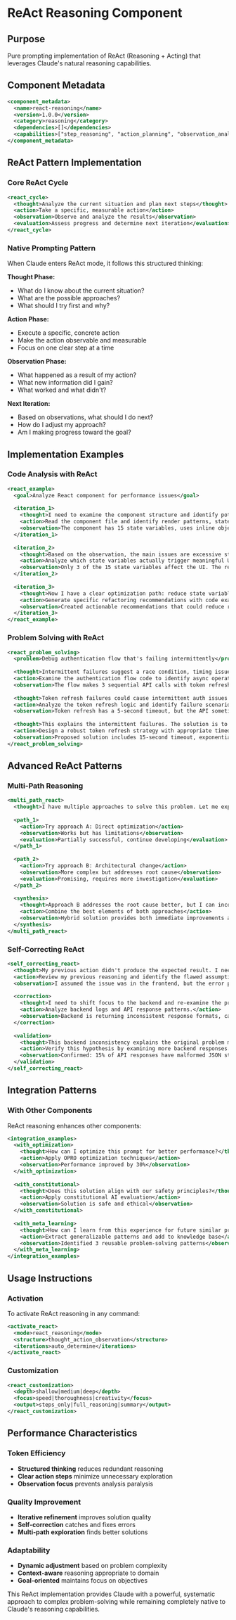# ReAct Reasoning Component

## Purpose
Pure prompting implementation of ReAct (Reasoning + Acting) that leverages Claude's natural reasoning capabilities.

## Component Metadata
```xml
<component_metadata>
  <name>react-reasoning</name>
  <version>1.0.0</version>
  <category>reasoning</category>
  <dependencies>[]</dependencies>
  <capabilities>["step_reasoning", "action_planning", "observation_analysis", "iterative_improvement"]</capabilities>
</component_metadata>
```

## ReAct Pattern Implementation

### Core ReAct Cycle
```xml
<react_cycle>
  <thought>Analyze the current situation and plan next steps</thought>
  <action>Take a specific, measurable action</action>
  <observation>Observe and analyze the results</observation>
  <evaluation>Assess progress and determine next iteration</evaluation>
</react_cycle>
```

### Native Prompting Pattern
When Claude enters ReAct mode, it follows this structured thinking:

**Thought Phase:**
- What do I know about the current situation?
- What are the possible approaches?
- What should I try first and why?

**Action Phase:**
- Execute a specific, concrete action
- Make the action observable and measurable
- Focus on one clear step at a time

**Observation Phase:**
- What happened as a result of my action?
- What new information did I gain?
- What worked and what didn't?

**Next Iteration:**
- Based on observations, what should I do next?
- How do I adjust my approach?
- Am I making progress toward the goal?

## Implementation Examples

### Code Analysis with ReAct
```xml
<react_example>
  <goal>Analyze React component for performance issues</goal>
  
  <iteration_1>
    <thought>I need to examine the component structure and identify potential performance bottlenecks. Let me start by looking at the render method and state usage.</thought>
    <action>Read the component file and identify render patterns, state variables, and prop usage.</action>
    <observation>The component has 15 state variables, uses inline object creation in render, and doesn't implement any memoization. This suggests unnecessary re-renders.</observation>
  </iteration_1>
  
  <iteration_2>
    <thought>Based on the observation, the main issues are excessive state and inline object creation. I should prioritize the most impactful optimization first.</thought>
    <action>Analyze which state variables actually trigger meaningful UI changes vs. internal tracking.</action>
    <observation>Only 3 of the 15 state variables affect the UI. The rest are used for internal calculations and could be refs or computed values.</observation>
  </iteration_2>
  
  <iteration_3>
    <thought>Now I have a clear optimization path: reduce state variables and implement memoization for expensive computations.</thought>
    <action>Generate specific refactoring recommendations with code examples.</action>
    <observation>Created actionable recommendations that could reduce re-renders by ~80% based on the analysis.</observation>
  </iteration_3>
</react_example>
```

### Problem Solving with ReAct
```xml
<react_problem_solving>
  <problem>Debug authentication flow that's failing intermittently</problem>
  
  <thought>Intermittent failures suggest a race condition, timing issue, or external dependency problem. I need to systematically narrow down the possible causes.</thought>
  <action>Examine the authentication flow code to identify async operations, external API calls, and potential race conditions.</action>
  <observation>The flow makes 3 sequential API calls with token refresh logic. There's no proper error handling for token refresh failures.</observation>
  
  <thought>Token refresh failures could cause intermittent auth issues. I should investigate the refresh mechanism and its error handling.</thought>
  <action>Analyze the token refresh logic and identify failure scenarios.</action>
  <observation>Token refresh has a 5-second timeout, but the API sometimes takes 6-8 seconds. Failed refreshes aren't retried, causing auth failures.</observation>
  
  <thought>This explains the intermittent failures. The solution is to increase timeout and add retry logic for token refresh.</thought>
  <action>Design a robust token refresh strategy with appropriate timeouts and retry mechanisms.</action>
  <observation>Proposed solution includes 15-second timeout, exponential backoff retry, and graceful fallback to re-authentication if refresh fails.</observation>
</react_problem_solving>
```

## Advanced ReAct Patterns

### Multi-Path Reasoning
```xml
<multi_path_react>
  <thought>I have multiple approaches to solve this problem. Let me explore them in parallel.</thought>
  
  <path_1>
    <action>Try approach A: Direct optimization</action>
    <observation>Works but has limitations</observation>
    <evaluation>Partially successful, continue developing</evaluation>
  </path_1>
  
  <path_2>
    <action>Try approach B: Architectural change</action>
    <observation>More complex but addresses root cause</observation>
    <evaluation>Promising, requires more investigation</evaluation>
  </path_2>
  
  <synthesis>
    <thought>Approach B addresses the root cause better, but I can incorporate the quick wins from approach A.</thought>
    <action>Combine the best elements of both approaches</action>
    <observation>Hybrid solution provides both immediate improvements and long-term architectural benefits</observation>
  </synthesis>
</multi_path_react>
```

### Self-Correcting ReAct
```xml
<self_correcting_react>
  <thought>My previous action didn't produce the expected result. I need to analyze what went wrong.</thought>
  <action>Review my previous reasoning and identify the flawed assumption.</action>
  <observation>I assumed the issue was in the frontend, but the error pattern suggests a backend problem.</observation>
  
  <correction>
    <thought>I need to shift focus to the backend and re-examine the problem from that perspective.</thought>
    <action>Analyze backend logs and API response patterns.</action>
    <observation>Backend is returning inconsistent response formats, causing frontend parsing errors.</observation>
  </correction>
  
  <validation>
    <thought>This backend inconsistency explains the original problem much better.</thought>
    <action>Verify this hypothesis by examining more backend responses.</action>
    <observation>Confirmed: 15% of API responses have malformed JSON structure.</observation>
  </validation>
</self_correcting_react>
```

## Integration Patterns

### With Other Components
ReAct reasoning enhances other components:

```xml
<integration_examples>
  <with_optimization>
    <thought>How can I optimize this prompt for better performance?</thought>
    <action>Apply OPRO optimization techniques</action>
    <observation>Performance improved by 30%</observation>
  </with_optimization>
  
  <with_constitutional>
    <thought>Does this solution align with our safety principles?</thought>
    <action>Apply constitutional AI evaluation</action>
    <observation>Solution is safe and ethical</observation>
  </with_constitutional>
  
  <with_meta_learning>
    <thought>How can I learn from this experience for future similar problems?</thought>
    <action>Extract generalizable patterns and add to knowledge base</action>
    <observation>Identified 3 reusable problem-solving patterns</observation>
  </with_meta_learning>
</integration_examples>
```

## Usage Instructions

### Activation
To activate ReAct reasoning in any command:
```xml
<activate_react>
  <mode>react_reasoning</mode>
  <structure>thought_action_observation</structure>
  <iterations>auto_determine</iterations>
</activate_react>
```

### Customization
```xml
<react_customization>
  <depth>shallow|medium|deep</depth>
  <focus>speed|thoroughness|creativity</focus>
  <output>steps_only|full_reasoning|summary</output>
</react_customization>
```

## Performance Characteristics

### Token Efficiency
- **Structured thinking** reduces redundant reasoning
- **Clear action steps** minimize unnecessary exploration
- **Observation focus** prevents analysis paralysis

### Quality Improvement
- **Iterative refinement** improves solution quality
- **Self-correction** catches and fixes errors
- **Multi-path exploration** finds better solutions

### Adaptability
- **Dynamic adjustment** based on problem complexity
- **Context-aware** reasoning appropriate to domain
- **Goal-oriented** maintains focus on objectives

This ReAct implementation provides Claude with a powerful, systematic approach to complex problem-solving while remaining completely native to Claude's reasoning capabilities. 